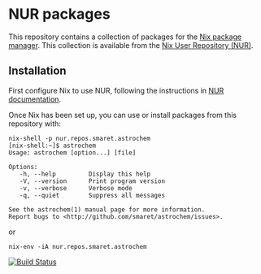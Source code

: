 # NUR packages

This repository contains a collection of packages for the [Nix package
manager](https://nixos.org/nix/). This collection is available from the
[Nix User Repository (NUR)](https://github.com/nix-community/NUR).

## Installation

First configure Nix to use NUR, following the instructions in [NUR
documentation](https://github.com/nix-community/NUR#installation).

Once Nix has been set up, you can use or install packages from this
repository with:

```
nix-shell -p nur.repos.smaret.astrochem
[nix-shell:~]$ astrochem
Usage: astrochem [option...] [file]

Options:
   -h, --help         Display this help
   -V, --version      Print program version
   -v, --verbose      Verbose mode
   -q, --quiet        Suppress all messages

See the astrochem(1) manual page for more information.
Report bugs to <http://github.com/smaret/astrochem/issues>.
```

or

```
nix-env -iA nur.repos.smaret.astrochem
```

[![Build Status](https://travis-ci.com/smaret/nur-packages.svg?branch=master)](https://travis-ci.com/smaret/nur-packages)


